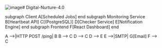 ![image](https://github.com/user-attachments/assets/728d71da-926c-44c0-9613-fafad53e6d5f)# Digital-Nurture-4.0

subgraph Client
    A[Scheduled Jobs]
  end
  subgraph Monitoring Service
    B[Heartbeat API]
    C[(PostgreSQL)]
    D[Checker Service]
    E[Notification Engine]
  end
  subgraph Frontend
    F[React Dashboard]
  end

  A -->|HTTP POST /ping| B
  B --> C
  D --> C
  D --> E
  E -->|SMTP| G[Email]
  F --> C
